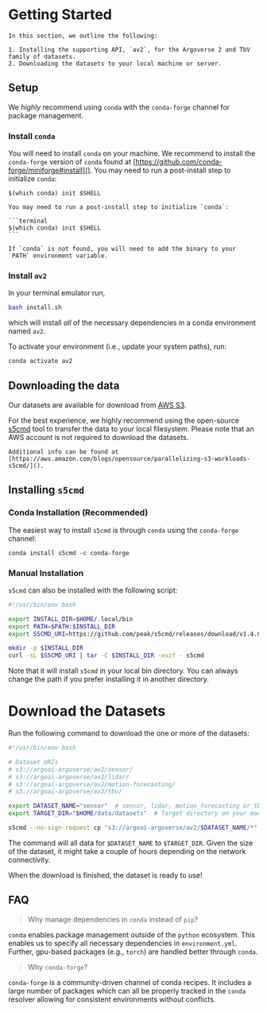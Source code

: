 # Getting Started

```admonish info
In this section, we outline the following:

1. Installing the supporting API, `av2`, for the Argoverse 2 and TbV family of datasets.
2. Downloading the datasets to your local machine or server.
```

## Setup

We _highly_ recommend using `conda` with the `conda-forge` channel for package management.

### Install `conda`

You will need to install `conda` on your machine. We recommend to install the `conda-forge` version of `conda` found at [https://github.com/conda-forge/miniforge#install](). You may need to run a post-install step to initialize `conda`:

```terminal
$(which conda) init $SHELL
```

~~~admonish note collapsible=true
You may need to run a post-install step to initialize `conda`:

```terminal
$(which conda) init $SHELL
```

If `conda` is not found, you will need to add the binary to your `PATH` environment variable.
~~~

### Install `av2`

In your terminal emulator run,

```bash
bash install.sh
```

which will install _all_ of the necessary dependencies in a conda environment named `av2`.

To activate your environment (i.e., update your system paths), run:

```bash
conda activate av2
```

## Downloading the data

Our datasets are available for download from [AWS S3](https://aws.amazon.com/s3/).

For the best experience, we highly recommend using the open-source [s5cmd](https://github.com/peak/s5cmd) tool to transfer the data to your local filesystem. Please note that an AWS account is not required to download the datasets.

```admonish note collapsible=true
Additional info can be found at [https://aws.amazon.com/blogs/opensource/parallelizing-s3-workloads-s5cmd/]().
```

## Installing `s5cmd`

### Conda Installation (Recommended)

The easiest way to install `s5cmd` is through `conda` using the `conda-forge` channel:

```terminal
conda install s5cmd -c conda-forge
```

### Manual Installation

`s5cmd` can also be installed with the following script:

```bash
#!/usr/bin/env bash

export INSTALL_DIR=$HOME/.local/bin
export PATH=$PATH:$INSTALL_DIR
export S5CMD_URI=https://github.com/peak/s5cmd/releases/download/v1.4.0/s5cmd_1.4.0_$(uname | sed 's/Darwin/macOS/g')-64bit.tar.gz

mkdir -p $INSTALL_DIR
curl -sL $S5CMD_URI | tar -C $INSTALL_DIR -xvzf - s5cmd
```

Note that it will install `s5cmd` in your local bin directory. You can always change the path if you prefer installing it in another directory.

# Download the Datasets

Run the following command to download the one or more of the datasets:

```bash
#!/usr/bin/env bash

# Dataset URIs
# s3://argoai-argoverse/av2/sensor/ 
# s3://argoai-argoverse/av2/lidar/
# s3://argoai-argoverse/av2/motion-forecasting/
# s3://argoai-argoverse/av2/tbv/

export DATASET_NAME="sensor"  # sensor, lidar, motion_forecasting or tbv.
export TARGET_DIR="$HOME/data/datasets"  # Target directory on your machine.

s5cmd --no-sign-request cp "s3://argoai-argoverse/av2/$DATASET_NAME/*" $TARGET_DIR
```

The command will all data for `$DATASET_NAME` to `$TARGET_DIR`. Given the size of the dataset, it might take a couple of hours depending on the network connectivity.

When the download is finished, the dataset is ready to use!

## FAQ

> Why manage dependencies in `conda` instead of `pip`?

`conda` enables package management outside of the `python` ecosystem. This enables us to specify all necessary dependencies in `environment.yml`. Further, gpu-based packages (e.g., `torch`) are handled better through `conda`.

> Why `conda-forge`?

`conda-forge` is a community-driven channel of conda recipes. It includes a large number of packages which can all be properly tracked in the `conda` resolver allowing for consistent environments without conflicts.
